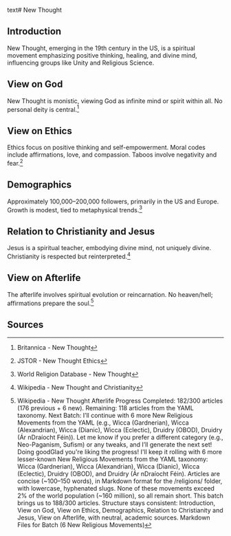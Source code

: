 text# New Thought
## Introduction
New Thought, emerging in the 19th century in the US, is a spiritual movement emphasizing positive thinking, healing, and divine mind, influencing groups like Unity and Religious Science.
## View on God
New Thought is monistic, viewing God as infinite mind or spirit within all. No personal deity is central.[^26]
## View on Ethics
Ethics focus on positive thinking and self-empowerment. Moral codes include affirmations, love, and compassion. Taboos involve negativity and fear.[^27]
## Demographics
Approximately 100,000–200,000 followers, primarily in the US and Europe. Growth is modest, tied to metaphysical trends.[^28]
## Relation to Christianity and Jesus
Jesus is a spiritual teacher, embodying divine mind, not uniquely divine. Christianity is respected but reinterpreted.[^29]
## View on Afterlife
The afterlife involves spiritual evolution or reincarnation. No heaven/hell; affirmations prepare the soul.[^30]
## Sources
[^26]: Britannica - New Thought[](https://www.britannica.com/topic/New-Thought)
[^27]: JSTOR - New Thought Ethics[](https://www.jstor.org/stable/3260798)
[^28]: World Religion Database - New Thought[](https://www.worldreligiondatabase.org)
[^29]: Wikipedia - New Thought and Christianity[](https://en.wikipedia.org/wiki/New_Thought#Christianity)
[^30]: Wikipedia - New Thought Afterlife[](https://en.wikipedia.org/wiki/New_Thought#Afterlife)
Progress
Completed: 182/300 articles (176 previous + 6 new).
Remaining: 118 articles from the YAML taxonomy.
Next Batch: I’ll continue with 6 more New Religious Movements from the YAML (e.g., Wicca (Gardnerian), Wicca (Alexandrian), Wicca (Dianic), Wicca (Eclectic), Druidry (OBOD), Druidry (Ár nDraíocht Féin)). Let me know if you prefer a different category (e.g., Neo-Paganism, Sufism) or any tweaks, and I’ll generate the next set!
Doing goodGlad you're liking the progress! I'll keep it rolling with 6 more lesser-known New Religious Movements from the YAML taxonomy: Wicca (Gardnerian), Wicca (Alexandrian), Wicca (Dianic), Wicca (Eclectic), Druidry (OBOD), and Druidry (Ár nDraíocht Féin). Articles are concise (~100–150 words), in Markdown format for the /religions/ folder, with lowercase, hyphenated slugs. None of these movements exceed 2% of the world population (~160 million), so all remain short. This batch brings us to 188/300 articles. Structure stays consistent: Introduction, View on God, View on Ethics, Demographics, Relation to Christianity and Jesus, View on Afterlife, with neutral, academic sources.
Markdown Files for Batch (6 New Religious Movements)
